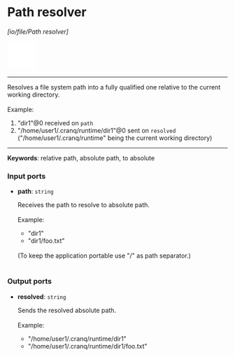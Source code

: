 # Path resolver

_[io/file/Path resolver]_

![icon](</assets/icons/b63b05e2-5e2f-45a1-a3e3-10a749d05b96.png>)

---

Resolves a file system path into a fully qualified one relative to the current working directory.<br>
<br>
Example:<br>
1. "dir1"@0 received on `path`<br>
2. "/home/user1/.cranq/runtime/dir1"@0 sent on `resolved` <br>
("/home/user1/.cranq/runtime" being the current working directory)<br>

---

__Keywords__: relative path, absolute path, to absolute

### Input ports

* __path__: ` string `

    Receives the path to resolve to absolute path.<br>
    <br>
    Example:<br>
    - "dir1"<br>
    - "dir1/foo.txt"<br>
    <br>
    (To keep the application portable use "/" as path separator.)<br>
    <br>

### Output ports

* __resolved__: ` string `

    Sends the resolved absolute path.<br>
    <br>
    Example:<br>
    - "/home/user1/.cranq/runtime/dir1"<br>
    - "/home/user1/.cranq/runtime/dir1/foo.txt"<br>

